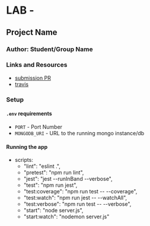 # LAB - 

## Project Name

### Author: Student/Group Name

### Links and Resources
* [submission PR](https://github.com/alexspencer-401-advanced-javascript/mongo-aggregation/pull/1)
* [travis](https://travis-ci.com/alexspencer-401-advanced-javascript/mongo-aggregation/builds/130827270)

### Setup
#### `.env` requirements
* `PORT` - Port Number
* `MONGODB_URI` - URL to the running mongo instance/db

#### Running the app
- scripts: 
    - "lint": "eslint .",
    - "pretest": "npm run lint",
    - "jest": "jest --runInBand --verbose",
    - "test": "npm run jest",
    - "test:coverage": "npm run test -- --coverage",
    - "test:watch": "npm run jest -- --watchAll",
    - "test:verbose": "npm run test -- --verbose",
    - "start": "node server.js",
    - "start:watch": "nodemon server.js"  
